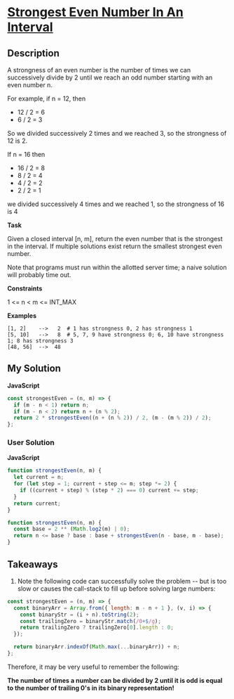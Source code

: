 # [Strongest Even Number In An Interval](https://www.codewars.com/kata/5d16af632cf48200254a6244)

## Description

A strongness of an even number is the number of times we can successively divide by 2 until we reach an odd number starting with an even number n.

For example, if n = 12, then

- 12 / 2 = 6
- 6 / 2 = 3

So we divided successively 2 times and we reached 3, so the strongness of 12 is 2.

If n = 16 then

- 16 / 2 = 8
- 8 / 2 = 4
- 4 / 2 = 2
- 2 / 2 = 1

we divided successively 4 times and we reached 1, so the strongness of 16 is 4

**Task**

Given a closed interval [n, m], return the even number that is the strongest in the interval. If multiple solutions exist return the smallest strongest even number.

Note that programs must run within the allotted server time; a naive solution will probably time out.

**Constraints**

1 <= n < m <= INT_MAX

**Examples**

```
[1, 2]    -->   2  # 1 has strongness 0, 2 has strongness 1
[5, 10]   -->   8  # 5, 7, 9 have strongness 0; 6, 10 have strongness 1; 8 has strongness 3
[48, 56]  -->  48
```

## My Solution

**JavaScript**

```js
const strongestEven = (n, m) => {
  if (m - n < 1) return n;
  if (m - n < 2) return n + (n % 2);
  return 2 * strongestEven((n + (n % 2)) / 2, (m - (m % 2)) / 2);
};
```

### User Solution

**JavaScript**

```js
function strongestEven(n, m) {
  let current = n;
  for (let step = 1; current + step <= m; step *= 2) {
    if ((current + step) % (step * 2) === 0) current += step;
  }
  return current;
}
```

```js
function strongestEven(n, m) {
  const base = 2 ** (Math.log2(m) | 0);
  return n <= base ? base : base + strongestEven(n - base, m - base);
}
```

## Takeaways

1. Note the following code can successfully solve the problem -- but is too slow or causes the call-stack to fill up before solving large numbers:

```js
const strongestEven = (n, m) => {
  const binaryArr = Array.from({ length: m - n + 1 }, (v, i) => {
    const binaryStr = (i + n).toString(2);
    const trailingZero = binaryStr.match(/0+$/g);
    return trailingZero ? trailingZero[0].length : 0;
  });

  return binaryArr.indexOf(Math.max(...binaryArr)) + n;
};
```

Therefore, it may be very useful to remember the following:

**The number of times a number can be divided by 2 until it is odd is equal to the number of trailing 0's in its binary representation!**
